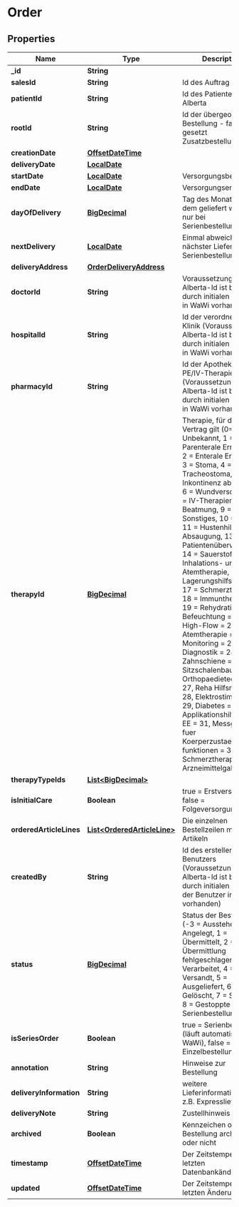 # Order

## Properties
Name | Type | Description | Notes
------------ | ------------- | ------------- | -------------
**_id** | **String** |  |  [optional]
**salesId** | **String** | Id des Auftrag im WaWi |  [optional]
**patientId** | **String** | Id des Patienten in Alberta | 
**rootId** | **String** | Id der übergeordeneten Bestellung - falls gesetzt Zusatzbestellung |  [optional]
**creationDate** | [**OffsetDateTime**](OffsetDateTime.md) |  |  [optional]
**deliveryDate** | [**LocalDate**](LocalDate.md) |  | 
**startDate** | [**LocalDate**](LocalDate.md) | Versorgungsbeginn |  [optional]
**endDate** | [**LocalDate**](LocalDate.md) | Versorgungsende |  [optional]
**dayOfDelivery** | [**BigDecimal**](BigDecimal.md) | Tag des Monats an dem geliefert wird -&gt; nur bei Serienbestellung! |  [optional]
**nextDelivery** | [**LocalDate**](LocalDate.md) | Einmal abweichender nächster Liefertag bei Serienbestellung |  [optional]
**deliveryAddress** | [**OrderDeliveryAddress**](OrderDeliveryAddress.md) |  | 
**doctorId** | **String** | Voraussetzung, Alberta-Id ist bereits durch initialen Abgleich in WaWi vorhanden | 
**hospitalId** | **String** | Id der verordnenden Klinik (Voraussetzung, Alberta-Id ist bereits durch initialen Abgleich in WaWi vorhanden) |  [optional]
**pharmacyId** | **String** | Id der Apotheke bei PE/IV-Therapien (Voraussetzung, Alberta-Id ist bereits durch initialen Abgleich in WaWi vorhanden) |  [optional]
**therapyId** | [**BigDecimal**](BigDecimal.md) | Therapie, für die der Vertrag gilt (0&#x3D; Unbekannt, 1 &#x3D; Parenterale Ernährung, 2 &#x3D; Enterale Ernährung, 3 &#x3D; Stoma, 4 &#x3D; Tracheostoma, 5 &#x3D; Inkontinenz ableitend, 6 &#x3D; Wundversorgung, 7 &#x3D; IV-Therapien, 8 &#x3D; Beatmung, 9 &#x3D; Sonstiges, 10 &#x3D; OSA, 11 &#x3D; Hustenhilfen, 12 &#x3D; Absaugung, 13 &#x3D; Patientenüberwachung, 14 &#x3D; Sauerstoff, 15 &#x3D; Inhalations- und Atemtherapie, 16 &#x3D; Lagerungshilfsmittel, 17 &#x3D; Schmerztherapie, 18 &#x3D; Immuntherapie, 19 &#x3D; Rehydration, Befeuchtung &#x3D; 20, High-Flow &#x3D; 21, Atemtherapie &#x3D; 22, Monitoring &#x3D; 23, Diagnostik &#x3D; 24, Zahnschiene &#x3D; 25, Sitzschalenbau &#x3D; 26, Orthopaedietechnik &#x3D; 27, Reha Hilfsmittel &#x3D; 28, Elektrostimulation &#x3D; 29, Diabetes &#x3D; 30, Applikationshilfen IV PE EE &#x3D; 31, Messgeraete fuer Koerperzustaende/-funktionen &#x3D; 32, PCA Schmerztherapie &#x3D; 33, Arzneimittelgabe &#x3D; 34) | 
**therapyTypeIds** | [**List&lt;BigDecimal&gt;**](BigDecimal.md) |  |  [optional]
**isInitialCare** | **Boolean** | true &#x3D; Erstversorgung, false &#x3D; Folgeversorgung | 
**orderedArticleLines** | [**List&lt;OrderedArticleLine&gt;**](OrderedArticleLine.md) | Die einzelnen Bestellzeilen mit Artikeln |  [optional]
**createdBy** | **String** | Id des erstellenden Benutzers (Voraussetzung, Alberta-Id ist bereits durch initialen Abgleich der Benutzer in WaWi vorhanden) |  [optional]
**status** | [**BigDecimal**](BigDecimal.md) | Status der Bestellung (-3 &#x3D; Ausstehend, 0 &#x3D; Angelegt, 1 &#x3D; Übermittelt, 2 &#x3D; Übermittlung fehlgeschlagen, 3 &#x3D; Verarbeitet, 4 &#x3D; Versandt, 5 &#x3D; Ausgeliefert, 6 &#x3D; Gelöscht, 7 &#x3D; Storniert, 8 &#x3D; Gestoppte Serienbestellung) |  [optional]
**isSeriesOrder** | **Boolean** | true &#x3D; Serienbestellung (läuft automatisch über WaWi), false &#x3D; normale Einzelbestellung |  [optional]
**annotation** | **String** | Hinweise zur Bestellung |  [optional]
**deliveryInformation** | **String** | weitere Lieferinformationen z.B. Expresslieferung |  [optional]
**deliveryNote** | **String** | Zustellhinweis |  [optional]
**archived** | **Boolean** | Kennzeichen ob Bestellung archiviert ist oder nicht |  [optional]
**timestamp** | [**OffsetDateTime**](OffsetDateTime.md) | Der Zeitstempel der letzten Datenbankänderung |  [optional]
**updated** | [**OffsetDateTime**](OffsetDateTime.md) | Der Zeitstempel der letzten Änderung |  [optional]
